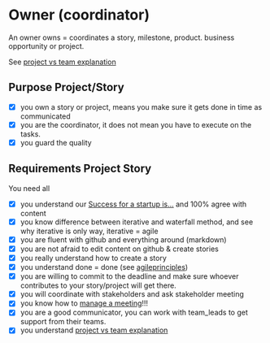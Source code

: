 # Owner (coordinator)

An owner owns = coordinates a story, milestone, product. business opportunity or project.

See [project vs team explanation](project_vs_team)

## Purpose Project/Story

- [X] you own a story or project, means you make sure it gets done in time as communicated
- [X] you are the coordinator, it does not mean you have to execute on the tasks.
- [X] you guard the quality

## Requirements Project Story

You need all

- [X] you understand our [Success for a startup is...](threefold_internal:success) and 100% agree with content
- [X] you know difference between iterative and waterfall method, and see why iterative is only way, iterative  = agile
- [X] you are fluent with github and everything around (markdown)
- [X] you are not afraid to edit content on github & create stories
- [X] you really understand how to create a story 
- [X] you understand done = done (see [agileprinciples](agileprinciples))
- [X] you are willing to commit to the deadline and make sure whoever contributes to your story/project will get there.
- [X] you will coordinate with stakeholders and ask stakeholder meeting
- [X] you know how to [manage a meeting](manage_meetings)!!!
- [X] you are a good communicator, you can work with team_leads to get support from their teams.
- [X] you understand [project vs team explanation](project_vs_team)

<!-- !!!def private -->